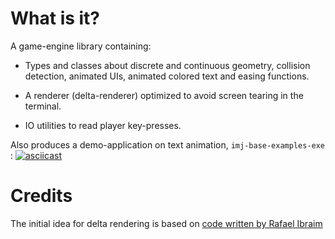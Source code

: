 # What is it?

A game-engine library containing:

- Types and classes about discrete and continuous geometry, collision detection,
animated UIs, animated colored text and easing functions.

- A renderer (delta-renderer) optimized to avoid screen tearing in the terminal.

- IO utilities to read player key-presses.

Also produces a demo-application on text animation, `imj-base-examples-exe` :
[![asciicast](https://asciinema.org/a/156054.png)](https://asciinema.org/a/156054)

# Credits

The initial idea for delta rendering is based on
[code written by Rafael Ibraim](https://gist.github.com/ibraimgm/40e307d70feeb4f117cd)
